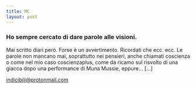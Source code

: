 ```yaml
---
title: MC
layout: post
---
```

### Ho sempre  cercato di dare parole alle visioni.
Mai scritto diari però. Forse è un avvertimento. Ricordati che ecc. ecc. Le parole non mancano mai, soprattutto nei pensieri, anche chiamati coscienza o come nel mio caso coscienzaplus, come da ricamo sul risvolto di una giacca dopo una performance di Muna Mussie, eppure… 
[...]

indicibili@protonmail.com